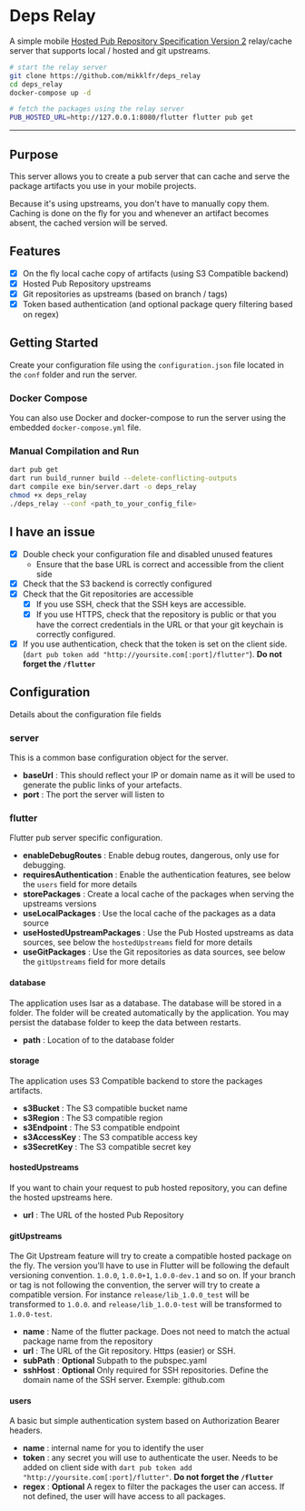 # Deps Relay

A simple
mobile [Hosted Pub Repository Specification Version 2](https://github.com/dart-lang/pub/blob/master/doc/repository-spec-v2.md)
relay/cache server that supports local / hosted and git upstreams.

```bash
# start the relay server
git clone https://github.com/mikklfr/deps_relay
cd deps_relay
docker-compose up -d

# fetch the packages using the relay server
PUB_HOSTED_URL=http://127.0.0.1:8080/flutter flutter pub get
```

-----

## Purpose

This server allows you to create a pub server that can cache and serve the package artifacts you use in your mobile projects.

Because it's using upstreams, you don't have to manually copy them. Caching is done on the fly for you and whenever an artifact becomes absent, the cached version will be served. 

## Features

- [x] On the fly local cache copy of artifacts (using S3 Compatible backend)
- [x] Hosted Pub Repository upstreams
- [x] Git repositories as upstreams (based on branch / tags)
- [x] Token based authentication (and optional package query filtering based on regex)

## Getting Started

Create your configuration file using the ``configuration.json`` file located in the ``conf`` folder and run the server.

### Docker Compose

You can also use Docker and docker-compose to run the server using the embedded ``docker-compose.yml`` file.

### Manual Compilation and Run

```bash
dart pub get
dart run build_runner build --delete-conflicting-outputs
dart compile exe bin/server.dart -o deps_relay
chmod +x deps_relay
./deps_relay --conf <path_to_your_config_file>
```

## I have an issue
- [x] Double check your configuration file and disabled unused features
  - Ensure that the base URL is correct and accessible from the client side
- [x] Check that the S3 backend is correctly configured
- [x] Check that the Git repositories are accessible
  - [x] If you use SSH, check that the SSH keys are accessible.
  - [x] If you use HTTPS, check that the repository is public or that you have the correct credentials in the URL or that your git keychain is correctly configured.
- [x] If you use authentication, check that the token is set on the client side. (``dart pub token add "http://yoursite.com[:port]/flutter"``). **Do not forget the ``/flutter``**

## Configuration

Details about the configuration file fields

### server

This is a common base configuration object for the server.

- **baseUrl** : This should reflect your IP or domain name as it will be used to generate the public links of your
  artefacts.
- **port** : The port the server will listen to

### flutter

Flutter pub server specific configuration.

- **enableDebugRoutes** : Enable debug routes, dangerous, only use for debugging.
- **requiresAuthentication** : Enable the authentication features, see below the ``users`` field for more details
- **storePackages** : Create a local cache of the packages when serving the upstreams versions
- **useLocalPackages** : Use the local cache of the packages as a data source
- **useHostedUpstreamPackages** : Use the Pub Hosted upstreams as data sources, see below the ``hostedUpstreams`` field
  for more details
- **useGitPackages** : Use the Git repositories as data sources, see below the ``gitUpstreams`` field for more details

#### database

The application uses Isar as a database. The database will be stored in a folder. The folder will be created automatically by the application. You may persist the database folder to keep the data between restarts.

- **path** : Location of to the database folder

#### storage

The application uses S3 Compatible backend to store the packages artifacts.

- **s3Bucket** : The S3 compatible bucket name
- **s3Region** : The S3 compatible region
- **s3Endpoint** : The S3 compatible endpoint
- **s3AccessKey** : The S3 compatible access key
- **s3SecretKey** : The S3 compatible secret key

#### hostedUpstreams

If you want to chain your request to pub hosted repository, you can define the hosted upstreams here.

- **url** : The URL of the hosted Pub Repository

#### gitUpstreams

The Git Upstream feature will try to create a compatible hosted package on the fly. The version you'll have to use in Flutter will be following the default versioning convention. ``1.0.0``, ``1.0.0+1``, ``1.0.0-dev.1`` and so on.
If your branch or tag is not following the convention, the server will try to create a compatible version. For instance ``release/lib_1.0.0_test`` will be transformed to ``1.0.0``. and ``release/lib_1.0.0-test`` will be transformed to ``1.0.0-test``.

- **name** : Name of the flutter package. Does not need to match the actual package name from the repository
- **url** : The URL of the Git repository. Https (easier) or SSH.
- **subPath** : **Optional**  Subpath to the pubspec.yaml
- **sshHost** : **Optional**  Only required for SSH repositories. Define the domain name of the SSH server. Exemple:
  github.com

#### users

A basic but simple authentication system based on Authorization Bearer headers.

- **name** : internal name for you to identify the user
- **token** : any secret you will use to authenticate the user. Needs to be added on client side with ``dart pub token add "http://yoursite.com[:port]/flutter"``. **Do not forget the ``/flutter``**
- **regex** : **Optional**  A regex to filter the packages the user can access. If not defined, the user will have
  access to all packages.